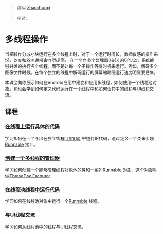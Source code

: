 > 编写:[zhaochunqi](https://github.com/zhaochunqi)

> 校对:

# 多线程操作
当把操作分成小块运行在多个线程上时，对于一个运行时间长，数据敏感的操作来说，速度和效率通常会有所提高。
在一个有多个处理器(核心)的CPU上，系统能够并发的执行多个线程，而不是让每一个子操作等待时机来运行。例如，解码多个图像文件时候，在每个独立的线程中解码运行的屏幕缩略图运行速度明显要更快。

本课会向你展示如何在Android应用中建立和应用多线程，如何使用一个线程池对象。你也会学到如何定义代码运行在一个线程中和如何让其中的线程与UI线程交流。

## 课程

### [在线程上运行具体的代码](http://developer.android.com/training/multiple-threads/define-runnable.html)
学习如何在一个写出在独立线程([Thread](http://developer.android.com/reference/java/lang/Thread.html))中运行的代码，通过定义一个类来实现 [Runnable](http://developer.android.com/reference/java/lang/Runnable.html) 接口。

### [创建一个多线程的管理器](http://developer.android.com/training/multiple-threads/create-threadpool.html)
学习如何创建一个能够管理线程对象池的类和一系列[Runnable](http://developer.android.com/reference/java/lang/Runnable.html) 对象，这个对象叫做[ThreadPoolExecutor](http://developer.android.com/reference/java/util/concurrent/ThreadPoolExecutor.html).

### [在线程池线程中运行代码](http://developer.android.com/training/multiple-threads/run-code.html)
学习如何在线程池对象中运行一个[Runnable](http://developer.android.com/reference/java/lang/Runnable.html) 线程。
### [与UI线程交流](http://developer.android.com/training/multiple-threads/communicate-ui.html)
学习如何从线程池中的线程与UI线程交流。
